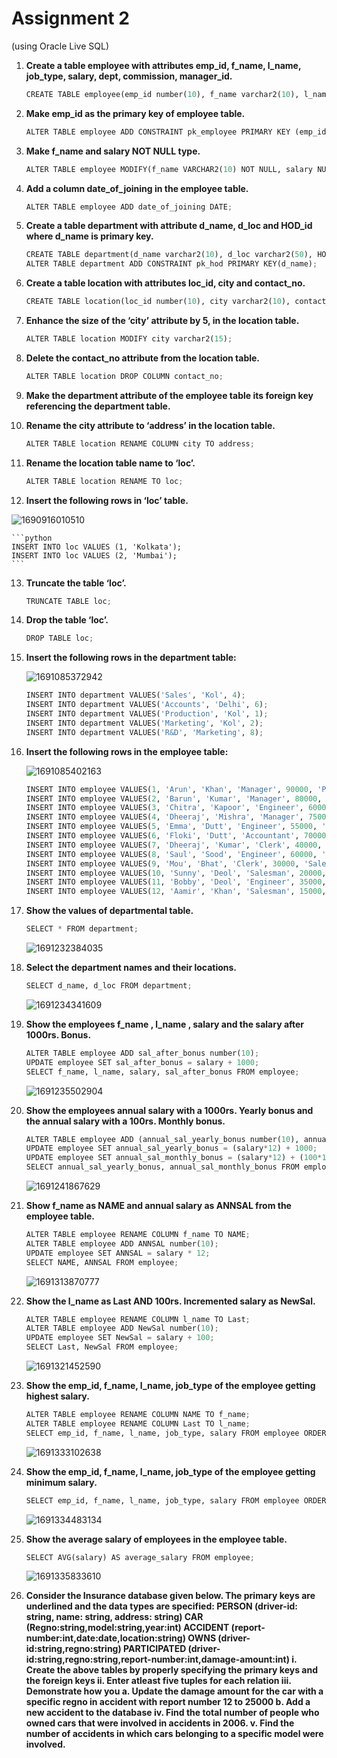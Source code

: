 # Assignment 2

(using Oracle Live SQL)

1. **Create a table employee with attributes emp_id, f_name, l_name, job_type, salary, dept, commission, manager_id.**

   ```python
   CREATE TABLE employee(emp_id number(10), f_name varchar2(10), l_name varchar2(10), job_type varchar2(10), salary number(10), dept varchar2(10), commission number(10), manager_id varchar2(10));
   ```
2. **Make emp_id as the primary key of employee table.**

   ```python
   ALTER TABLE employee ADD CONSTRAINT pk_employee PRIMARY KEY (emp_id);
   ```
3. **Make f_name and salary NOT NULL type.**

   ```python
   ALTER TABLE employee MODIFY(f_name VARCHAR2(10) NOT NULL, salary NUMBER(10) NOT NULL);
   ```
4. **Add a column date_of_joining in the employee table.**

   ```python
   ALTER TABLE employee ADD date_of_joining DATE;
   ```
5. **Create a table department with attribute d_name, d_loc and HOD_id where d_name is primary key.**

   ```python
   CREATE TABLE department(d_name varchar2(10), d_loc varchar2(50), HOD_id number(10));
   ALTER TABLE department ADD CONSTRAINT pk_hod PRIMARY KEY(d_name);
   ```
6. **Create a table location with attributes loc_id, city and contact_no.**

   ```python
   CREATE TABLE location(loc_id number(10), city varchar2(10), contact_no number(10));
   ```
7. **Enhance the size of the ‘city’ attribute by 5, in the location table.**

   ```python
   ALTER TABLE location MODIFY city varchar2(15);
   ```
8. **Delete the contact_no attribute from the location table.**

   ```python
   ALTER TABLE location DROP COLUMN contact_no;
   ```
9. **Make the department attribute of the employee table its foreign key referencing the department table.**
10. **Rename the city attribute to ‘address’ in the location table.**

    ```python
    ALTER TABLE location RENAME COLUMN city TO address;
    ```
11. **Rename the location table name to ‘loc’.**

    ```python
    ALTER TABLE location RENAME TO loc;
    ```
12. **Insert the following rows in ‘loc’ table.**

   ![1690916010510](https://github.com/GodPhoenix2003/SEM-5/assets/100948753/441bb071-3b40-4ad3-ad94-3744ad25d6e2)
 

    ```python
    INSERT INTO loc VALUES (1, 'Kolkata');
    INSERT INTO loc VALUES (2, 'Mumbai');
    ```
13. **Truncate the table ‘loc’.**

    ```python
    TRUNCATE TABLE loc;
    ```
14. **Drop the table ‘loc’.**

    ```python
    DROP TABLE loc;
    ```
15. **Insert the following rows in the department table:**

    ![1691085372942](https://github.com/GodPhoenix2003/SEM-5/assets/100948753/e8444227-57e4-49b0-88ec-9f797e96b3bc)


    ```python
    INSERT INTO department VALUES('Sales', 'Kol', 4);
    INSERT INTO department VALUES('Accounts', 'Delhi', 6);
    INSERT INTO department VALUES('Production', 'Kol', 1);
    INSERT INTO department VALUES('Marketing', 'Kol', 2);
    INSERT INTO department VALUES('R&D', 'Marketing', 8);
    ```
16. **Insert the following rows in the employee table:**

    ![1691085402163](https://github.com/GodPhoenix2003/SEM-5/assets/100948753/879bab82-6693-467b-ac25-b980c9f3f191)


    ```python
    INSERT INTO employee VALUES(1, 'Arun', 'Khan', 'Manager', 90000, 'Production', NULL, NULL, to_date('04-01-1998', 'dd-mm-yyyy'));
    INSERT INTO employee VALUES(2, 'Barun', 'Kumar', 'Manager', 80000, 'Marketing', NULL, NULL, to_date('09-02-1998', 'dd-mm-yyyy'));
    INSERT INTO employee VALUES(3, 'Chitra', 'Kapoor', 'Engineer', 60000, 'Production', NULL, 1, to_date('08-01-1998', 'dd-mm-yyyy'));
    INSERT INTO employee VALUES(4, 'Dheeraj', 'Mishra', 'Manager', 75000, 'Sales', NULL, 4, to_date('27-12-2001', 'dd-mm-yyyy'));
    INSERT INTO employee VALUES(5, 'Emma', 'Dutt', 'Engineer', 55000, 'Production', NULL, 1, to_date('20-03-2002', 'dd-mm-yyyy'));
    INSERT INTO employee VALUES(6, 'Floki', 'Dutt', 'Accountant', 70000, 'Accounts', NULL, NULL, to_date('16-07-2000', 'dd-mm-yyyy'));
    INSERT INTO employee VALUES(7, 'Dheeraj', 'Kumar', 'Clerk', 40000, 'Accounts', NULL, 6, to_date('01-07-2016', 'dd-mm-yyyy'));
    INSERT INTO employee VALUES(8, 'Saul', 'Sood', 'Engineer', 60000, 'R&D', NULL, NULL, to_date('06-09-2014', 'dd-mm-yyyy'));
    INSERT INTO employee VALUES(9, 'Mou', 'Bhat', 'Clerk', 30000, 'Sales', NULL, 4, to_date('08-03-2018', 'dd-mm-yyyy'));
    INSERT INTO employee VALUES(10, 'Sunny', 'Deol', 'Salesman', 20000, 'Marketing', 10000, 2, to_date('31-03-2001', 'dd-mm-yyyy'));
    INSERT INTO employee VALUES(11, 'Bobby', 'Deol', 'Engineer', 35000, 'R&D', NULL, 8, to_date('17-10-2017', 'dd-mm-yyyy'));
    INSERT INTO employee VALUES(12, 'Aamir', 'Khan', 'Salesman', 15000, 'Marketing', 5000, 2, to_date('11-01-2013', 'dd-mm-yyyy'));
    ```
16. **Show the values of departmental table.**

    ```python
    SELECT * FROM department;
    ```
    ![1691232384035](https://github.com/GodPhoenix2003/SEM-5/assets/100948753/be105135-17d9-49e3-ba64-31330f295069)

17. **Select the department names and their locations.**

    ```python
    SELECT d_name, d_loc FROM department;
    ```
    ![1691234341609](https://github.com/GodPhoenix2003/SEM-5/assets/100948753/c5cd89ba-2f0b-4d1b-8dc1-95779dbf4229)

18. **Show the employees f_name , l_name , salary and the salary after 1000rs. Bonus.**

    ```python
    ALTER TABLE employee ADD sal_after_bonus number(10);
    UPDATE employee SET sal_after_bonus = salary + 1000;
    SELECT f_name, l_name, salary, sal_after_bonus FROM employee;
    ```
    ![1691235502904](https://github.com/GodPhoenix2003/SEM-5/assets/100948753/aeb6c433-9bfc-4d8e-aa16-4a33be2b0e07)

19. **Show the employees annual salary with a 1000rs. Yearly bonus and the annual salary with a 100rs. Monthly bonus.**

    ```python
    ALTER TABLE employee ADD (annual_sal_yearly_bonus number(10), annual_sal_monthly_bonus number(10));
    UPDATE employee SET annual_sal_yearly_bonus = (salary*12) + 1000;
    UPDATE employee SET annual_sal_monthly_bonus = (salary*12) + (100*12);
    SELECT annual_sal_yearly_bonus, annual_sal_monthly_bonus FROM employee;
    ```
    ![1691241867629](https://github.com/GodPhoenix2003/SEM-5/assets/100948753/a42c9ff3-67ad-4680-a64b-b8570e4aea9b)

20. **Show f_name as NAME and annual salary as ANNSAL from the employee table.**

    ```python
    ALTER TABLE employee RENAME COLUMN f_name TO NAME;
    ALTER TABLE employee ADD ANNSAL number(10);
    UPDATE employee SET ANNSAL = salary * 12;
    SELECT NAME, ANNSAL FROM employee;
    ```
    ![1691313870777](https://github.com/GodPhoenix2003/SEM-5/assets/100948753/bb623f5c-892f-4711-bf39-b06534589df8)

21. **Show the l_name as Last AND 100rs. Incremented salary as NewSal.**

    ```python
    ALTER TABLE employee RENAME COLUMN l_name TO Last;
    ALTER TABLE employee ADD NewSal number(10);
    UPDATE employee SET NewSal = salary + 100;
    SELECT Last, NewSal FROM employee;
    ```
    ![1691321452590](https://github.com/GodPhoenix2003/SEM-5/assets/100948753/3f1bb515-02cd-40aa-87c9-ffb1750c851d)

22. **Show the emp_id, f_name, l_name, job_type of the employee getting highest salary.**

    ```python
    ALTER TABLE employee RENAME COLUMN NAME TO f_name;
    ALTER TABLE employee RENAME COLUMN Last TO l_name;
    SELECT emp_id, f_name, l_name, job_type, salary FROM employee ORDER BY salary DESC FETCH FIRST 1 ROW ONLY;
    ```
    ![1691333102638](https://github.com/GodPhoenix2003/SEM-5/assets/100948753/884ae992-5a9e-48ce-bafb-e84449c5d592)

23. **Show the emp_id, f_name, l_name, job_type of the employee getting minimum salary.**

    ```python
    SELECT emp_id, f_name, l_name, job_type, salary FROM employee ORDER BY salary FETCH FIRST 1 ROW ONLY;
    ```
    ![1691334483134](https://github.com/GodPhoenix2003/SEM-5/assets/100948753/89f76d9e-7b92-4fcf-ab3f-61a506840453)

24. **Show the average salary of employees in the employee table.**

    ```python
    SELECT AVG(salary) AS average_salary FROM employee;
    ```
    ![1691335833610](https://github.com/GodPhoenix2003/SEM-5/assets/100948753/d0b993cd-bf35-4a53-b2d1-68ecf0ae54cc)

25. **Consider the Insurance database given below. The primary keys are underlined and the data types are specified:
    PERSON (driver-id: string, name: string, address: string) CAR (Regno:string,model:string,year:int)
    ACCIDENT (report-number:int,date:date,location:string) OWNS (driver-id:string,regno:string)
    PARTICIPATED (driver-id:string,regno:string,report-number:int,damage-amount:int)
    i. Create the above tables by properly specifying the primary keys and the foreign keys
    ii. Enter atleast five tuples for each relation
    iii. Demonstrate how you a. Update the damage amount for the car with a specific regno in accident with report number 12 to 25000 b. Add a new accident to the database
    iv. Find the total number of people who owned cars that were involved in accidents in 2006.
    v. Find the number of accidents in which cars belonging to a specific model were involved.**
